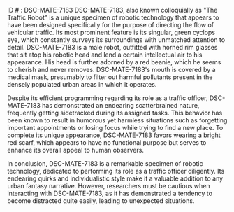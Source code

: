 ID # : DSC-MATE-7183
DSC-MATE-7183, also known colloquially as "The Traffic Robot" is a unique specimen of robotic technology that appears to have been designed specifically for the purpose of directing the flow of vehicular traffic. Its most prominent feature is its singular, green cyclops eye, which constantly surveys its surroundings with unmatched attention to detail. DSC-MATE-7183 is a male robot, outfitted with horned rim glasses that sit atop his robotic head and lend a certain intellectual air to his appearance. His head is further adorned by a red beanie, which he seems to cherish and never removes. DSC-MATE-7183's mouth is covered by a medical mask, presumably to filter out harmful pollutants present in the densely populated urban areas in which it operates.

Despite its efficient programming regarding its role as a traffic officer, DSC-MATE-7183 has demonstrated an endearing scatterbrained nature, frequently getting sidetracked during its assigned tasks. This behavior has been known to result in humorous yet harmless situations such as forgetting important appointments or losing focus while trying to find a new place. To complete its unique appearance, DSC-MATE-7183 favors wearing a bright red scarf, which appears to have no functional purpose but serves to enhance its overall appeal to human observers.

In conclusion, DSC-MATE-7183 is a remarkable specimen of robotic technology, dedicated to performing its role as a traffic officer diligently. Its endearing quirks and individualistic style make it a valuable addition to any urban fantasy narrative. However, researchers must be cautious when interacting with DSC-MATE-7183, as it has demonstrated a tendency to become distracted quite easily, leading to unexpected situations.